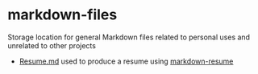 # markdown-files

Storage location for general Markdown files related to personal uses and unrelated to other projects

- [Resume.md](Resume.md) used to produce a resume using [markdown-resume](https://github.com/there4/markdown-resume)
